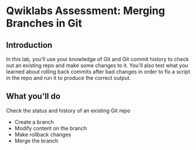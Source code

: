 # Qwiklabs Assessment: Merging Branches in Git

## Introduction

In this lab, you'll use your knowledge of Git and Git commit history to check out an existing repo and make some changes to it. You'll also test what you learned about rolling back commits after bad changes in order to fix a script in the repo and run it to produce the correct output.

## What you'll do

Check the status and history of an existing Git repo

* Create a branch
* Modify content on the branch
* Make rollback changes
* Merge the branch